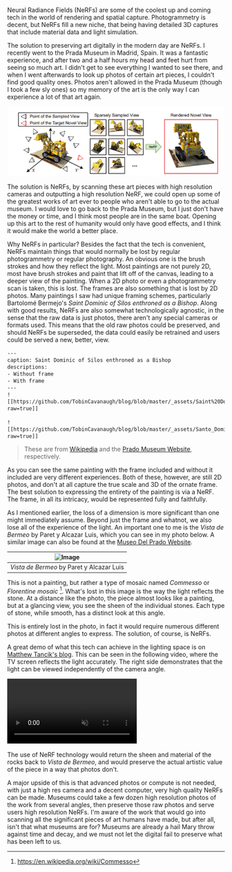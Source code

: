 Neural Radiance Fields (NeRFs) are some of the coolest up and coming tech in the world of rendering and spatial capture. Photogrammetry is decent, but NeRFs fill a new niche, that being having detailed 3D captures that include material data and light simulation.

The solution to preserving art digitally in the modern day are NeRFs. I recently went to the Prada Museum in Madrid, Spain. It was a fantastic experience, and after two and a half hours my head and feet hurt from seeing so much art. I didn't get to see everything I wanted to see there, and when I went afterwards to look up photos of certain art pieces, I couldn't find good quality ones. Photos aren't allowed in the Prada Museum (though I took a few sly ones) so my memory of the art is the only way I can experience a lot of that art again.

![](https://github.com/TobinCavanaugh/blog/blob/master/_assets/f800d93878ca7a02d9f5be18a638afb8-4096952053.png?raw=true)

The solution is NeRFs, by scanning these art pieces with high resolution cameras and outputting a high resolution NeRF, we could open up some of the greatest works of art ever to people who aren't able to go to the actual museum. I would love to go back to the Prada Museum, but I just don't have the money or time, and I think most people are in the same boat. Opening up this art to the rest of humanity would only have good effects, and I think it would make the world a better place.

Why NeRFs in particular? Besides the fact that the tech is convenient, NeRFs maintain things that would normally be lost by regular photogrammetry or regular photography. An obvious one is the brush strokes and how they reflect the light. Most paintings are not purely 2D, most have brush strokes and paint that lift off of the canvas, leading to a deeper view of the painting. When a 2D photo or even a photogrammetry scan is taken, this is lost. The frames are also something that is lost by 2D photos. Many paintings I saw had unique framing schemes, particularly Bartolomé Bermejo's *Saint Dominic of Silos enthroned as a Bishop*. Along with good results, NeRFs are also somewhat technologically agnostic, in the sense that the raw data is just photos, there aren't any special cameras or formats used. This means that the old raw photos could be preserved, and should NeRFs be superseded, the data could easily be retrained and users could be served a new, better, view.

```image-layout-a
---
caption: Saint Dominic of Silos enthroned as a Bishop
descriptions:
- Without frame
- With frame
---
![[https://github.com/TobinCavanaugh/blog/blob/master/_assets/Saint%20Dominic%20of%20Silos%20enthroned%20as%20a%20Bishop.jpg?raw=true]]

![[https://github.com/TobinCavanaugh/blog/blob/master/_assets/Santo_Domingo_de_Silos_entronizado_como_obispo,_por_Bartolom%C3%A9_Bermejo.jpg?raw=true]]
```
> These are from [Wikipedia](https://en.wikipedia.org/wiki/Bartolom%C3%A9_Bermejo#/media/File:Santo_Domingo_de_Silos_entronizado_como_obispo,_por_Bartolom%C3%A9_Bermejo.jpg) and the [Prado Museum Website](https://www.museodelprado.es/en/the-collection/art-work/saint-dominic-of-silos-enthroned-as-a-bishop/f4cd7ad1-cc50-48fe-86f5-71dfe6672db1), respectively.

As you can see the same painting with the frame included and without it included are very different experiences. Both of these, however, are still 2D photos, and don't at all capture the true scale and 3D of the ornate frame. The best solution to expressing the entirety of the painting is via a NeRF. The frame, in all its intricacy, would be represented fully and faithfully.

As I mentioned earlier, the loss of a dimension is more significant than one might immediately assume. Beyond just the frame and whatnot, we also lose all of the experience of the light. An important one to me is the *Vista de Bermeo* by Paret y Alcazar Luis, which you can see in my photo below. A similar image can also be found at the [Museo Del Prado Website](https://www.museodelprado.es/en/the-collection/art-work/view-of-bermeo/e5c8ce62-39a8-443f-8f43-1b0ac6917d74).

| <center>![Image](https://github.com/TobinCavanaugh/blog/blob/master/_assets/Pasted%20image%2020250320210253.png?raw=true)</center> |
| :--------------------------------------------------------------------------------------------------------------------------------- |
| <center>*Vista de Bermeo* by Paret y Alcazar Luis</center>                                                                         |

This is not a painting, but rather a type of mosaic named *Commesso* or *Florentine mosaic* [^src]. What's lost in this image is the way the light reflects the stone. At a distance like the photo, the piece almost looks like a painting, but at a glancing view, you see the sheen of the individual stones. Each type of stone, while smooth, has a distinct look at this angle.

This is entirely lost in the photo, in fact it would require numerous different photos at different angles to express. The solution, of course, is NeRFs.

A great demo of what this tech can achieve in the lighting space is on [Matthew Tancik's blog](https://www.matthewtancik.com/nerf). This can be seen in the following video, where the TV screen reflects the light accurately. The right side demonstrates that the light can be viewed independently of the camera angle.

<video controls loop="true" muted="">
<source src="http://cseweb.ucsd.edu/~viscomp/projects/LF/papers/ECCV20/nerf/website_renders/viewdirs_website_bww.mp4">
</video>

The use of NeRF technology would return the sheen and material of the rocks back to *Vista de Bermeo*, and would preserve the actual artistic value of the piece in a way that photos don't.

A major upside of this is that advanced photos or compute is not needed, with just a high res camera and a decent computer, very high quality NeRFs can be made. Museums could take a few dozen high resolution photos of the work from several angles, then preserve those raw photos and serve users high resolution NeRFs. I'm aware of the work that would go into scanning all the significant pieces of art humans have made, but after all, isn't that what museums are for? Museums are already a hail Mary throw against time and decay, and we must not let the digital fail to preserve what has been left to us.

[^src]: https://en.wikipedia.org/wiki/Commesso